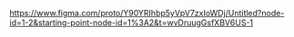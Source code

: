 https://www.figma.com/proto/Y90YRIhbp5yVpV7zxIoWDj/Untitled?node-id=1-2&starting-point-node-id=1%3A2&t=wvDruugGsfXBV6US-1
